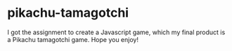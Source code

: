 # pikachu-tamagotchi
I got the assignment to create a Javascript game, which my final product is a Pikachu tamagotchi game. Hope you enjoy!
